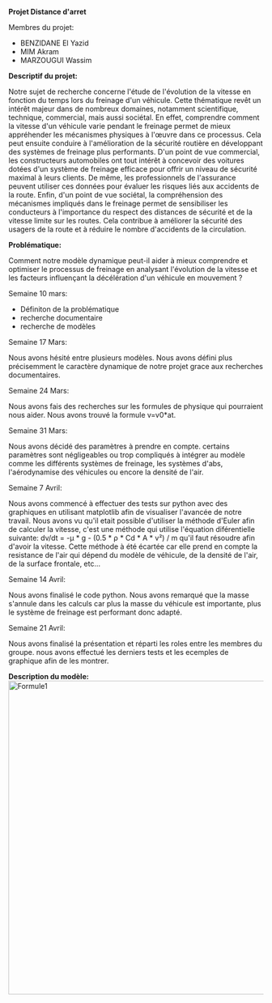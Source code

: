 **Projet Distance d'arret**

Membres du projet:
- BENZIDANE El Yazid
- MIM Akram
- MARZOUGUI Wassim

**Descriptif du projet:**

Notre sujet de recherche concerne l'étude de l'évolution de la vitesse en fonction du temps lors du
freinage d'un véhicule. Cette thématique revêt un intérêt majeur dans de nombreux domaines,
notamment scientifique, technique, commercial, mais aussi sociétal.
En effet, comprendre comment la vitesse d'un véhicule varie pendant le freinage permet de mieux
appréhender les mécanismes physiques à l'œuvre dans ce processus. Cela peut ensuite conduire à
l'amélioration de la sécurité routière en développant des systèmes de freinage plus performants.
D'un point de vue commercial, les constructeurs automobiles ont tout intérêt à concevoir des
voitures dotées d'un système de freinage efficace pour offrir un niveau de sécurité maximal à leurs
clients. De même, les professionnels de l'assurance peuvent utiliser ces données pour évaluer les
risques liés aux accidents de la route.
Enfin, d'un point de vue sociétal, la compréhension des mécanismes impliqués dans le freinage
permet de sensibiliser les conducteurs à l'importance du respect des distances de sécurité et de la
vitesse limite sur les routes. Cela contribue à améliorer la sécurité des usagers de la route et à
réduire le nombre d'accidents de la circulation.

**Problématique:**

Comment notre modèle dynamique peut-il aider à mieux comprendre et optimiser le processus de freinage en analysant l'évolution de la vitesse et les facteurs influençant la décélération d'un véhicule en mouvement ?


Semaine 10 mars:
- Définiton de la problématique
- recherche documentaire
- recherche de modèles

Semaine 17 Mars:

Nous avons hésité entre plusieurs modèles. Nous avons défini plus précisemment le caractère dynamique de notre projet grace aux recherches documentaires.

Semaine 24 Mars:

Nous avons fais des recherches sur les formules de physique qui pourraient nous aider. Nous avons trouvé la formule v=v0*at.

Semaine 31 Mars:

Nous avons décidé des paramètres à prendre en compte. certains paramètres sont négligeables ou trop compliqués à intégrer au modèle comme les différents systèmes de freinage, les systèmes d'abs, l'aérodynamise des véhicules ou encore la densité de l'air. 

Semaine 7 Avril:

Nous avons commencé à effectuer des tests sur python avec des graphiques en utilisant matplotlib afin de visualiser l'avancée de notre travail. Nous avons vu qu'il etait possible d'utiliser la méthode d'Euler afin de calculer la vitesse, c'est une méthode qui utilise l'équation diférentielle suivante: 
dv/dt = -µ * g - (0.5 * ρ * Cd * A * v²) / m qu'il faut résoudre afin d'avoir la vitesse. Cette méthode à été écartée car elle prend en compte la resistance de l'air qui dépend du modèle de véhicule, de la densité de l'air, de la surface frontale, etc...

Semaine 14 Avril:

Nous avons finalisé le code python. Nous avons remarqué que la masse s'annule dans les calculs car plus la masse du véhicule est importante, plus le système de freinage est performant donc adapté.

Semaine 21 Avril:

Nous avons finalisé la présentation et réparti les roles entre les membres du groupe. nous avons effectué les derniers tests et les ecemples de graphique afin de les montrer.

**Description du modèle:**
<img width="620" alt="Formule1" src="https://user-images.githubusercontent.com/125645155/233501182-cc737c81-e370-4dd5-ac4e-429f476284fd.png">
